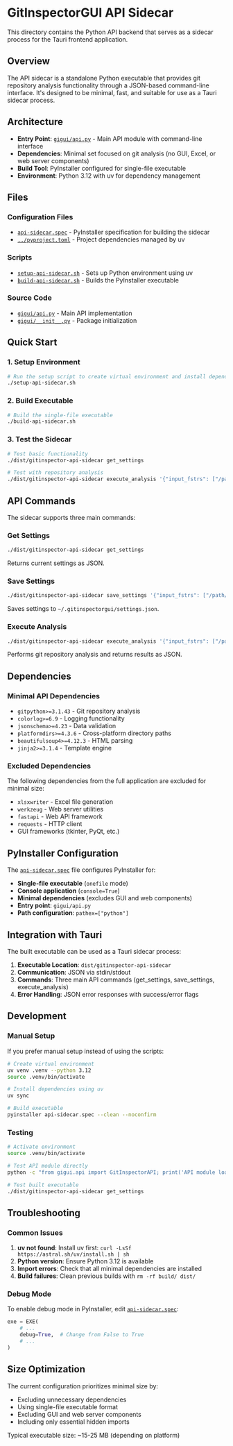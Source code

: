 # GitInspectorGUI API Sidecar

This directory contains the Python API backend that serves as a sidecar process for the Tauri frontend application.

## Overview

The API sidecar is a standalone Python executable that provides git repository analysis functionality through a JSON-based command-line interface. It's designed to be minimal, fast, and suitable for use as a Tauri sidecar process.

## Architecture

- **Entry Point**: [`gigui/api.py`](gigui/api.py) - Main API module with command-line interface
- **Dependencies**: Minimal set focused on git analysis (no GUI, Excel, or web server components)
- **Build Tool**: PyInstaller configured for single-file executable
- **Environment**: Python 3.12 with uv for dependency management

## Files

### Configuration Files
- [`api-sidecar.spec`](api-sidecar.spec) - PyInstaller specification for building the sidecar
- [`../pyproject.toml`](../pyproject.toml) - Project dependencies managed by uv

### Scripts
- [`setup-api-sidecar.sh`](setup-api-sidecar.sh) - Sets up Python environment using uv
- [`build-api-sidecar.sh`](build-api-sidecar.sh) - Builds the PyInstaller executable

### Source Code
- [`gigui/api.py`](gigui/api.py) - Main API implementation
- [`gigui/__init__.py`](gigui/__init__.py) - Package initialization

## Quick Start

### 1. Setup Environment

```bash
# Run the setup script to create virtual environment and install dependencies
./setup-api-sidecar.sh
```

### 2. Build Executable

```bash
# Build the single-file executable
./build-api-sidecar.sh
```

### 3. Test the Sidecar

```bash
# Test basic functionality
./dist/gitinspector-api-sidecar get_settings

# Test with repository analysis
./dist/gitinspector-api-sidecar execute_analysis '{"input_fstrs": ["/path/to/repo"]}'
```

## API Commands

The sidecar supports three main commands:

### Get Settings
```bash
./dist/gitinspector-api-sidecar get_settings
```
Returns current settings as JSON.

### Save Settings
```bash
./dist/gitinspector-api-sidecar save_settings '{"input_fstrs": ["/path/to/repo"], "depth": 10}'
```
Saves settings to `~/.gitinspectorgui/settings.json`.

### Execute Analysis
```bash
./dist/gitinspector-api-sidecar execute_analysis '{"input_fstrs": ["/path/to/repo"]}'
```
Performs git repository analysis and returns results as JSON.

## Dependencies

### Minimal API Dependencies
- `gitpython>=3.1.43` - Git repository analysis
- `colorlog>=6.9` - Logging functionality
- `jsonschema>=4.23` - Data validation
- `platformdirs>=4.3.6` - Cross-platform directory paths
- `beautifulsoup4>=4.12.3` - HTML parsing
- `jinja2>=3.1.4` - Template engine

### Excluded Dependencies
The following dependencies from the full application are excluded for minimal size:
- `xlsxwriter` - Excel file generation
- `werkzeug` - Web server utilities
- `fastapi` - Web API framework
- `requests` - HTTP client
- GUI frameworks (tkinter, PyQt, etc.)

## PyInstaller Configuration

The [`api-sidecar.spec`](api-sidecar.spec) file configures PyInstaller for:

- **Single-file executable** (`onefile` mode)
- **Console application** (`console=True`)
- **Minimal dependencies** (excludes GUI and web components)
- **Entry point**: `gigui/api.py`
- **Path configuration**: `pathex=["python"]`

## Integration with Tauri

The built executable can be used as a Tauri sidecar process:

1. **Executable Location**: `dist/gitinspector-api-sidecar`
2. **Communication**: JSON via stdin/stdout
3. **Commands**: Three main API commands (get_settings, save_settings, execute_analysis)
4. **Error Handling**: JSON error responses with success/error flags

## Development

### Manual Setup

If you prefer manual setup instead of using the scripts:

```bash
# Create virtual environment
uv venv .venv --python 3.12
source .venv/bin/activate

# Install dependencies using uv
uv sync

# Build executable
pyinstaller api-sidecar.spec --clean --noconfirm
```

### Testing

```bash
# Activate environment
source .venv/bin/activate

# Test API module directly
python -c "from gigui.api import GitInspectorAPI; print('API module loaded successfully')"

# Test built executable
./dist/gitinspector-api-sidecar get_settings
```

## Troubleshooting

### Common Issues

1. **uv not found**: Install uv first: `curl -LsSf https://astral.sh/uv/install.sh | sh`
2. **Python version**: Ensure Python 3.12 is available
3. **Import errors**: Check that all minimal dependencies are installed
4. **Build failures**: Clean previous builds with `rm -rf build/ dist/`

### Debug Mode

To enable debug mode in PyInstaller, edit [`api-sidecar.spec`](api-sidecar.spec):

```python
exe = EXE(
    # ...
    debug=True,  # Change from False to True
    # ...
)
```

## Size Optimization

The current configuration prioritizes minimal size by:
- Excluding unnecessary dependencies
- Using single-file executable format
- Excluding GUI and web server components
- Including only essential hidden imports

Typical executable size: ~15-25 MB (depending on platform)
